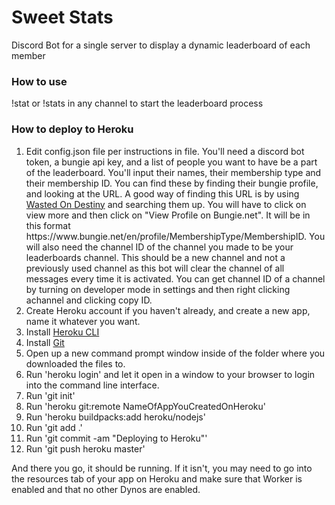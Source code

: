 # Sweet Stats
Discord Bot for a single server to display a dynamic leaderboard of each member

### How to use
!stat or !stats in any channel to start the leaderboard process

### How to deploy to Heroku
1. Edit config.json file per instructions in file. You'll need a discord bot token, a bungie api key, and a list of people you want to have be a part of the leaderboard. You'll input their names, their membership type and their membership ID. You can find these by finding their bungie profile, and looking at the URL. A good way of finding this URL is by using [Wasted On Destiny](https://wastedondestiny.com/) and searching them up. You will have to click on view more and then click on "View Profile on Bungie.net". It will be in this format https://<i></i>www<i></i>.bungie.net/en/profile/MembershipType/MembershipID. You will also need the channel ID of the channel you made to be your leaderboards channel. This should be a new channel and not a previously used channel as this bot will clear the channel of all messages every time it is activated. You can get channel ID of a channel by turning on developer mode in settings and then right clicking achannel and clicking copy ID. 
3. Create Heroku account if you haven't already, and create a new app, name it whatever you want.
4. Install [Heroku CLI](https://devcenter.heroku.com/articles/heroku-command-line)
5. Install [Git](https://git-scm.com/downloads)
6. Open up a new command prompt window inside of the folder where you downloaded the files to.
7. Run 'heroku login' and let it open in a window to your browser to login into the command line interface.
8. Run 'git init'
9. Run 'heroku git:remote NameOfAppYouCreatedOnHeroku'
10. Run 'heroku buildpacks:add heroku/nodejs'
12. Run 'git add .'
13. Run 'git commit -am "Deploying to Heroku"'
14. Run 'git push heroku master'

And there you go, it should be running. If it isn't, you may need to go into the resources tab of your app on Heroku and make sure that Worker is enabled and that no other Dynos are enabled. 
